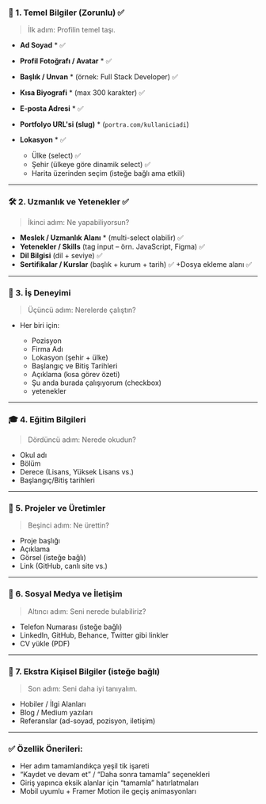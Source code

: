 ### 🧩 1. **Temel Bilgiler** (Zorunlu) ✅

> İlk adım: Profilin temel taşı.

* **Ad Soyad** \* ✅
* **Profil Fotoğrafı / Avatar** \*  ✅
* **Başlık / Unvan** \* (örnek: Full Stack Developer) ✅
* **Kısa Biyografi** \* (max 300 karakter) ✅
* **E-posta Adresi** \* ✅
* **Portfolyo URL'si (slug)** \* (`portra.com/kullaniciadi`)
* **Lokasyon** \* ✅

  * Ülke (select) ✅
  * Şehir (ülkeye göre dinamik select) ✅
  * Harita üzerinden seçim (isteğe bağlı ama etkili)

---

### 🛠️ 2. **Uzmanlık ve Yetenekler** ✅

> İkinci adım: Ne yapabiliyorsun?

* **Meslek / Uzmanlık Alanı** \* (multi-select olabilir)  ✅
* **Yetenekler / Skills** (tag input – örn. JavaScript, Figma)  ✅
* **Dil Bilgisi** (dil + seviye) ✅
* **Sertifikalar / Kurslar** (başlık + kurum + tarih) ✅
+Dosya ekleme alanı ✅

---

### 🧳 3. **İş Deneyimi**

> Üçüncü adım: Nerelerde çalıştın?

* Her biri için:

  * Pozisyon
  * Firma Adı
  * Lokasyon (şehir + ülke)
  * Başlangıç ve Bitiş Tarihleri
  * Açıklama (kısa görev özeti)
  * Şu anda burada çalışıyorum (checkbox)
  + yetenekler

---

### 🎓 4. **Eğitim Bilgileri**

> Dördüncü adım: Nerede okudun?

* Okul adı
* Bölüm
* Derece (Lisans, Yüksek Lisans vs.)
* Başlangıç/Bitiş tarihleri

---

### 🧠 5. **Projeler ve Üretimler**

> Beşinci adım: Ne ürettin?

* Proje başlığı
* Açıklama
* Görsel (isteğe bağlı)
* Link (GitHub, canlı site vs.)

---

### 🔗 6. **Sosyal Medya ve İletişim**

> Altıncı adım: Seni nerede bulabiliriz?

* Telefon Numarası (isteğe bağlı)
* LinkedIn, GitHub, Behance, Twitter gibi linkler
* CV yükle (PDF)

---

### 💬 7. **Ekstra Kişisel Bilgiler** (isteğe bağlı)

> Son adım: Seni daha iyi tanıyalım.

* Hobiler / İlgi Alanları
* Blog / Medium yazıları
* Referanslar (ad-soyad, pozisyon, iletişim)

---

### ✅ Özellik Önerileri:

* Her adım tamamlandıkça yeşil tik işareti
* “Kaydet ve devam et” / “Daha sonra tamamla” seçenekleri
* Giriş yapınca eksik alanlar için “tamamla” hatırlatmaları
* Mobil uyumlu + Framer Motion ile geçiş animasyonları

